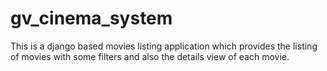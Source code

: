# gv_cinema_system
This is a django based movies listing application which provides the listing of movies with some filters and also the details view of each movie.
